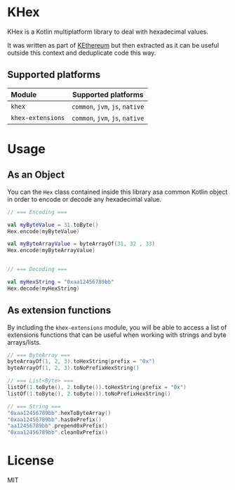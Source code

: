 # KHex
KHex is a Kotlin multiplatform library to deal with hexadecimal values.

It was written as part of [KEthereum](https://github.com/komputing/KEthereum) but then extracted as it can be useful 
outside this context and deduplicate code this way.

## Supported platforms
| Module | Supported platforms |
| :------- | :-------: |
| `khex` | `common`, `jvm`, `js`, `native` |
| `khex-extensions` | `common`, `jvm`, `js`, `native` | 


# Usage
## As an Object
You can the `Hex` class contained inside this library asa common Kotlin object in order to encode or decode any 
hexadecimal value.
 
```kotlin
// === Encoding ===

val myByteValue = 31.toByte()
Hex.encode(myByteValue)

val myByteArrayValue = byteArrayOf(31, 32 , 33)
Hex.encode(myByteArrayValue)


// === Decoding ===

val myHexString = "0xaa12456789bb"
Hex.decode(myHexString)
```

## As extension functions
By including the `khex-extensions` module, you will be able to access a list of extensions functions that can be useful when 
working with strings and byte arrays/lists.

```kotlin
// === ByteArray ===
byteArrayOf(1, 2, 3).toHexString(prefix = "0x")
byteArrayOf(1, 2, 3).toNoPrefixHexString()

// === List<Byte> ===
listOf(1.toByte(), 2.toByte()).toHexString(prefix = "0x")
listOf(1.toByte(), 2.toByte()).toNoPrefixHexString()

// === String ===
"0xaa12456789bb".hexToByteArray()
"0xaa12456789bb".has0xPrefix()
"aa12456789bb".prepend0xPrefix()
"0xaa12456789bb".clean0xPrefix()

```  

# License
MIT
